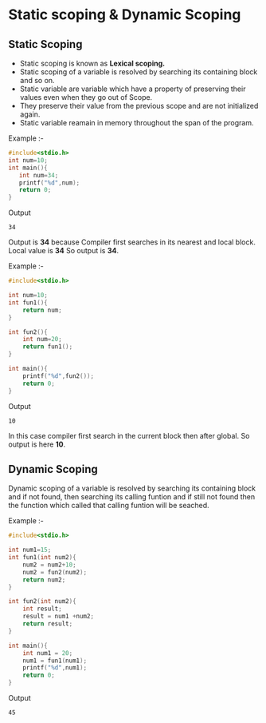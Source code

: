 # Static scoping & Dynamic Scoping

## Static Scoping 

 
- Static scoping is known as **Lexical scoping.** 
- Static scoping of a variable is resolved by searching its containing block and so on.
- Static variable are variable which have a property of preserving their values even when they go out of Scope.
- They preserve their value from the previous scope and are not initialized again. 
- Static variable reamain in memory throughout the span of the program.

Example :-
 ```cpp
#include<stdio.h>
int num=10;
int main(){
	int num=34;
	printf("%d",num);
	return 0;
}
```
Output

```
34
```
Output is **34** because Compiler first searches in its nearest and local block. Local value is **34** So output is **34**.

Example :-
```cpp
#include<stdio.h>

int num=10;
int fun1(){
	return num;
}

int fun2(){
	int num=20;
	return fun1();
}

int main(){
	printf("%d",fun2());
	return 0;
}
```
Output
```
10
```
In this case compiler first search in the current block then after global. So output is here **10**.

## Dynamic Scoping
Dynamic scoping of a variable is resolved by searching its containing block and if not found, then searching its calling funtion and if still not found then the function which called that calling funtion will be seached.

Example :-
```cpp
#include<stdio.h>

int num1=15;
int fun1(int num2){
	num2 = num2+10;
	num2 = fun2(num2);
	return num2;
}

int fun2(int num2){
	int result;
	result = num1 +num2;
	return result;
}

int main(){
	int num1 = 20;
	num1 = fun1(num1);
	printf("%d",num1);
	return 0;
}
```
Output
```
45
```
